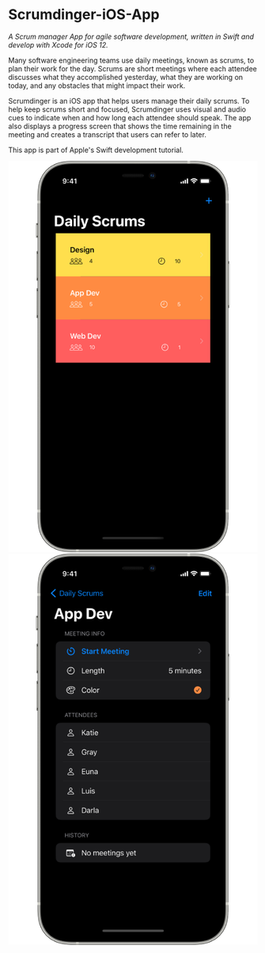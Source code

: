 # Scrumdinger-iOS-App
*A Scrum manager App for agile software development, written in Swift and develop with Xcode for iOS 12.*

Many software engineering teams use daily meetings, known as scrums, to plan their work for the day. Scrums 
are short meetings where each attendee discusses what they accomplished yesterday, what they are working on 
today, and any obstacles that might impact their work.

Scrumdinger is an iOS app that helps users manage their 
daily scrums. To help keep scrums short and focused, Scrumdinger uses visual and audio cues to indicate 
when and how long each attendee should speak. The app also displays a progress screen that shows the time 
remaining in the meeting and creates a transcript that users can refer to later.

This app is part of Apple's Swift development tutorial.

![Screenshot 1](/UI1.png)
![Screenshot 2](/UI2.png)

